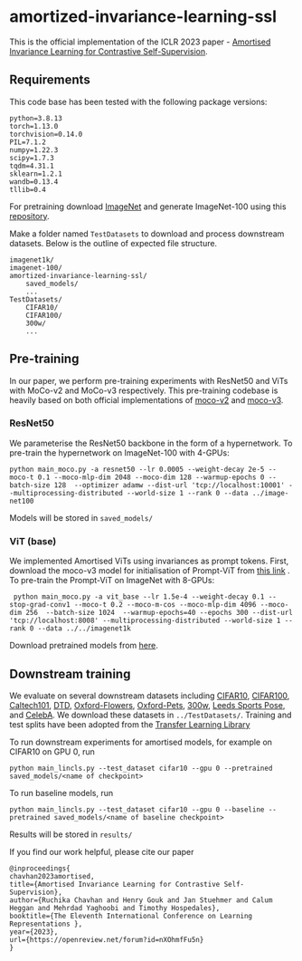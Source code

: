 # amortized-invariance-learning-ssl

This is the official implementation of the ICLR 2023 paper - [Amortised Invariance Learning for Contrastive Self-Supervision](https://arxiv.org/abs/2302.12712). 

## Requirements
This code base has been tested with the following package versions:

```
python=3.8.13
torch=1.13.0
torchvision=0.14.0
PIL=7.1.2
numpy=1.22.3
scipy=1.7.3
tqdm=4.31.1
sklearn=1.2.1
wandb=0.13.4
tllib=0.4
```

For pretraining download [ImageNet](https://www.image-net.org) and generate ImageNet-100 using this [repository](https://github.com/danielchyeh/ImageNet-100-Pytorch). 

Make a folder named ```TestDatasets``` to download and process downstream datasets. Below is the outline of expected file structure. 

```
imagenet1k/
imagenet-100/
amortized-invariance-learning-ssl/
    saved_models/
    ...
TestDatasets/
    CIFAR10/
    CIFAR100/
    300w/
    ...
```

## Pre-training

In our paper, we perform pre-training experiments with ResNet50 and ViTs with MoCo-v2 and MoCo-v3 respectively. This pre-training codebase is heavily based on both official implementations of [moco-v2](https://github.com/facebookresearch/moco) and [moco-v3](https://github.com/facebookresearch/moco-v3). 


### ResNet50

We parameterise the ResNet50 backbone in the form of a hypernetwork. To pre-train the hypernetwork on ImageNet-100 with 4-GPUs:

```
python main_moco.py -a resnet50 --lr 0.0005 --weight-decay 2e-5 --moco-t 0.1 --moco-mlp-dim 2048 --moco-dim 128 --warmup-epochs 0 --batch-size 128  --optimizer adamw --dist-url 'tcp://localhost:10001' --multiprocessing-distributed --world-size 1 --rank 0 --data ../image-net100 
```

Models will be stored in ```saved_models/```

### ViT (base)

We implemented Amortised ViTs using invariances as prompt tokens. First, download the moco-v3 model for initialisation of Prompt-ViT from [this link](https://dl.fbaipublicfiles.com/moco-v3/vit-b-300ep/vit-b-300ep.pth.tar) . To pre-train the Prompt-ViT on ImageNet with 8-GPUs:
```
 python main_moco.py -a vit_base --lr 1.5e-4 --weight-decay 0.1 --stop-grad-conv1 --moco-t 0.2 --moco-m-cos --moco-mlp-dim 4096 --moco-dim 256  --batch-size 1024  --warmup-epochs=40 --epochs 300 --dist-url 'tcp://localhost:8008' --multiprocessing-distributed --world-size 1 --rank 0 --data ../../imagenet1k
```
Download pretrained models from [here](https://www.dropbox.com/s/aekxafpwpe5kgb3/hyper_resnet50_imagenet100-moco_2_checkpoint_0300.pth.tar?dl=0). 
## Downstream training

We evaluate on several downstream datasets including [CIFAR10](https://pytorch.org/vision/stable/datasets.html), [CIFAR100](https://pytorch.org/vision/stable/datasets.html), [Caltech101](http://www.vision.caltech.edu/Image_Datasets/Caltech101/), [DTD](https://www.robots.ox.ac.uk/~vgg/data/dtd/), [Oxford-Flowers](https://www.robots.ox.ac.uk/~vgg/data/flowers/102/index.html), [Oxford-Pets](https://www.robots.ox.ac.uk/~vgg/data/pets/), [300w](https://ibug.doc.ic.ac.uk/resources/300-W/), [Leeds Sports Pose](https://dbcollection.readthedocs.io/en/latest/datasets/leeds_sports_pose_extended.html), and [CelebA](https://mmlab.ie.cuhk.edu.hk/projects/CelebA.html). We download these datasets in ```../TestDatasets/```. Training and test splits have been adopted from the [Transfer Learning Library](https://github.com/thuml/Transfer-Learning-Library/tree/master)

To run downstream experiments for amortised models, for example on CIFAR10 on GPU 0, run 
```
python main_lincls.py --test_dataset cifar10 --gpu 0 --pretrained saved_models/<name of checkpoint> 
```
To run baseline models, run
```
python main_lincls.py --test_dataset cifar10 --gpu 0 --baseline --pretrained saved_models/<name of baseline checkpoint> 
```
Results will be stored in ```results/```


If you find our work helpful, please cite our paper
```
@inproceedings{
chavhan2023amortised,
title={Amortised Invariance Learning for Contrastive Self-Supervision},
author={Ruchika Chavhan and Henry Gouk and Jan Stuehmer and Calum Heggan and Mehrdad Yaghoobi and Timothy Hospedales},
booktitle={The Eleventh International Conference on Learning Representations },
year={2023},
url={https://openreview.net/forum?id=nXOhmfFu5n}
}
```





